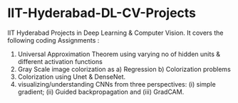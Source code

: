 # IIT-Hyderabad-DL-CV-Projects
IIT Hyderabad Projects in Deep Learning & Computer Vision.
It covers the following coding Assignments :
1. Universal Approximation Theorem using varying no of hidden units & different activation functions
2. Gray Scale image colorization as a) Regression b) Colorization problems
3. Colorization using Unet & DenseNet.  
4. visualizing/understanding CNNs from three perspectives: (i) simple gradient; (ii) Guided backpropagation and (iii) GradCAM. 

